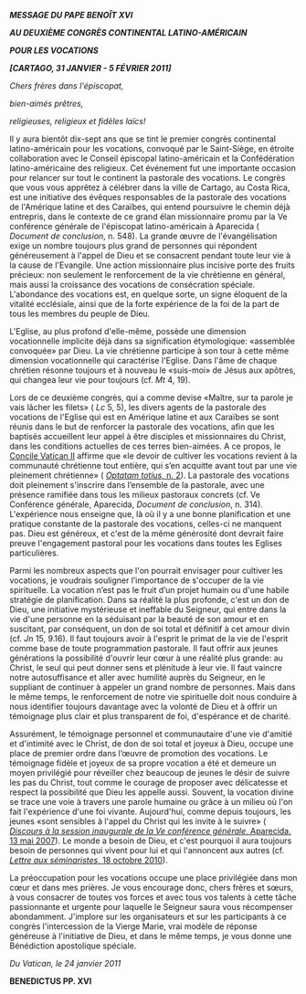 ***MESSAGE DU PAPE BENOÎT XVI***

***AU DEUXIÈME CONGRÈS CONTINENTAL LATINO-AMÉRICAIN***

***POUR LES VOCATIONS***

***\[CARTAGO, 31 JANVIER - 5 FÉVRIER 2011\]***

*Chers frères dans l'épiscopat,*

*bien-aimés prêtres,*

*religieuses, religieux et fidèles laïcs!*

Il y aura bientôt dix-sept ans que se tint le premier congrès continental latino-américain pour les vocations, convoqué par le Saint-Siège, en étroite collaboration avec le Conseil épiscopal latino-américain et la Confédération latino-américaine des religieux. Cet événement fut une importante occasion pour relancer sur tout le continent la pastorale des vocations. Le congrès que vous vous apprêtez à célébrer dans la ville de Cartago, au Costa Rica, est une initiative des évêques responsables de la pastorale des vocations de l'Amérique latine et des Caraïbes, qui entend poursuivre le chemin déjà entrepris, dans le contexte de ce grand élan missionnaire promu par la Ve conférence générale de l'épiscopat latino-américain à Aparecida ( *Document de conclusion*, n. 548). La grande œuvre de l'évangélisation exige un nombre toujours plus grand de personnes qui répondent généreusement à l'appel de Dieu et se consacrent pendant toute leur vie à la cause de l'Evangile. Une action missionnaire plus incisive porte des fruits précieux: non seulement le renforcement de la vie chrétienne en général, mais aussi la croissance des vocations de consécration spéciale. L'abondance des vocations est, en quelque sorte, un signe éloquent de la vitalité ecclésiale, ainsi que de la forte expérience de la foi de la part de tous les membres du peuple de Dieu.

L'Eglise, au plus profond d'elle-même, possède une dimension vocationnelle implicite déjà dans sa signification étymologique: «assemblée convoquée» par Dieu. La vie chrétienne participe à son tour à cette même dimension vocationnelle qui caractérise l'Eglise. Dans l'âme de chaque chrétien résonne toujours et à nouveau le «suis-moi» de Jésus aux apôtres, qui changea leur vie pour toujours (cf. *Mt* 4, 19).

Lors de ce deuxième congrès, qui a comme devise «Maître, sur ta parole je vais lâcher les filets» ( *Lc* 5, 5), les divers agents de la pastorale des vocations de l'Eglise qui est en Amérique latine et aux Caraïbes se sont réunis dans le but de renforcer la pastorale des vocations, afin que les baptisés accueillent leur appel à être disciples et missionnaires du Christ, dans les conditions actuelles de ces terres bien-aimées. A ce propos, le [Concile Vatican II](http://www.vatican.va/archive/hist_councils/ii_vatican_council/index_fr.htm) affirme que «le devoir de cultiver les vocations revient à la communauté chrétienne tout entière, qui s’en acquitte avant tout par une vie pleinement chrétienne» ( [*Optatam totius*, n. 2](http://www.vatican.va/archive/hist_councils/ii_vatican_council/documents/vat-ii_decree_19651028_optatam-totius_fr.html#2.)). La pastorale des vocations doit pleinement s'inscrire dans l’ensemble de la pastorale, avec une présence ramifiée dans tous les milieux pastoraux concrets (cf. Ve Conférence générale, Aparecida, *Document de conclusion*, n. 314). L'expérience nous enseigne que, là où il y a une bonne planification et une pratique constante de la pastorale des vocations, celles-ci ne manquent pas. Dieu est généreux, et c'est de la même générosité dont devrait faire preuve l'engagement pastoral pour les vocations dans toutes les Eglises particulières.

Parmi les nombreux aspects que l'on pourrait envisager pour cultiver les vocations, je voudrais souligner l’importance de s'occuper de la vie spirituelle. La vocation n’est pas le fruit d’un projet humain ou d'une habile stratégie de planification. Dans sa réalité la plus profonde, c'est un don de Dieu, une initiative mystérieuse et ineffable du Seigneur, qui entre dans la vie d'une personne en la séduisant par la beauté de son amour et en suscitant, par conséquent, un don de soi total et définitif à cet amour divin (cf. *Jn* 15, 9.16). Il faut toujours avoir à l'esprit le primat de la vie de l'esprit comme base de toute programmation pastorale. Il faut offrir aux jeunes générations la possibilité d'ouvrir leur cœur à une réalité plus grande: au Christ, le seul qui peut donner sens et plénitude à leur vie. Il faut vaincre notre autosuffisance et aller avec humilité auprès du Seigneur, en le suppliant de continuer à appeler un grand nombre de personnes. Mais dans le même temps, le renforcement de notre vie spirituelle doit nous conduire à nous identifier toujours davantage avec la volonté de Dieu et à offrir un témoignage plus clair et plus transparent de foi, d'espérance et de charité.

Assurément, le témoignage personnel et communautaire d'une vie d'amitié et d'intimité avec le Christ, de don de soi total et joyeux à Dieu, occupe une place de premier ordre dans l’œuvre de promotion des vocations. Le témoignage fidèle et joyeux de sa propre vocation a été et demeure un moyen privilégié pour réveiller chez beaucoup de jeunes le désir de suivre les pas du Christ, tout comme le courage de proposer avec délicatesse et respect la possibilité que Dieu les appelle aussi. Souvent, la vocation divine se trace une voie à travers une parole humaine ou grâce à un milieu où l'on fait l'expérience d'une foi vivante. Aujourd'hui, comme depuis toujours, les jeunes «sont sensibles à l'appel du Christ qui les invite à le suivre» ( [*Discours à la session inaugurale de la Ve conférence générale*, Aparecida, 13 mai 2007](/content/benedict-xvi/fr/speeches/2007/may/documents/hf_ben-xvi_spe_20070513_conference-aparecida.html)). Le monde a besoin de Dieu, et c'est pourquoi il aura toujours besoin de personnes qui vivent pour lui et qui l'annoncent aux autres (cf. [*Lettre aux séminaristes*, 18 octobre 2010](/content/benedict-xvi/fr/letters/2010/documents/hf_ben-xvi_let_20101018_seminaristi.html)).

La préoccupation pour les vocations occupe une place privilégiée dans mon cœur et dans mes prières. Je vous encourage donc, chers frères et sœurs, à vous consacrer de toutes vos forces et avec tous vos talents à cette tâche passionnante et urgente pour laquelle le Seigneur saura vous récompenser abondamment. J'implore sur les organisateurs et sur les participants à ce congrès l'intercession de la Vierge Marie, vrai modèle de réponse généreuse à l'initiative de Dieu, et dans le même temps, je vous donne une Bénédiction apostolique spéciale.

*Du Vatican, le 24 janvier 2011*

**BENEDICTUS PP. XVI**